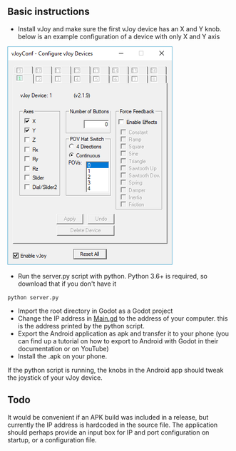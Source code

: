 ## Basic instructions

  * Install vJoy and make sure the first vJoy device has an X and Y knob. below is an example configuration of a 
  device with only X and Y axis
  
  ![Example of VJoy configuration](docs/vjoyconfiguration.png)
  
  * Run the server.py script with python. Python 3.6+ is required, so download that if you don't have it
  ```
  python server.py
  ```
  
  * Import the root directory in Godot as a Godot project
  * Change the IP address in [Main.gd](https://github.com/pckv/sdvxknobs/blob/master/Main.gd) 
    to the address of your computer. this is the address printed by the python script.
  * Export the Android application as apk and transfer it to your phone (you can find up a 
    tutorial on how to export to Android with Godot in their documentation or on YouTube)
  * Install the .apk on your phone.

If the python script is running, the knobs in the Android app should tweak the joystick of your vJoy device.
  
## Todo
It would be convenient if an APK build was included in a release, but currently the IP address is hardcoded in the source 
file. The application should perhaps provide an input box for IP and port configuration on startup, or a configuration file.
